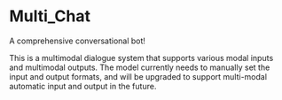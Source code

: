 # Multi_Chat
A comprehensive conversational bot!

This is a multimodal dialogue system that supports various modal inputs and multimodal outputs. The model currently needs to manually set the input and output formats, and will be upgraded to support multi-modal automatic input and output in the future.
